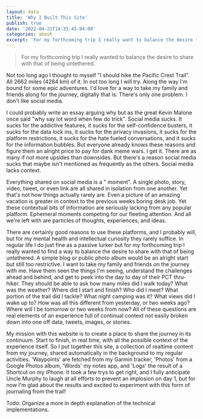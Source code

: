 ```yaml
---
layout: data
title: 'Why I Built This Site'
publish: true
date: '2022-04-21T14:35:45-04:00'
categories: about
excerpt: 'For my forthcoming trip I really want to balance the desire to share with that of being untethered.'
---
```

> For my forthcoming trip I really wanted to balance the desire to share with that of being untethered.

Not too long ago I thought to myself "I should hike the Pacific Crest Trail". All 2662 miles (4284 km) of it. In not too
long I will try. Along the way I'm bound for some epic adventures. I'd love for a way to take my family and friends
along for the journey, digitally that is. There's only one problem. I don't like social media.

I could probably write an
essay arguing why but as the great Kevin Malone once said "why say lot word when few do trick". Social media sucks. It
sucks for the addictive features, it sucks for the self-confidence busters, it sucks for the data lock ins, it sucks for
the privacy invasions, it sucks for the platform restrictions, it sucks for the hate fueled conversations, and it sucks
for the information bubbles. But everyone already knows these reasons and figure them an alright price to pay for dank
meme wars. I get it. There are as many if not more upsides than downsides. But there's a reason social media sucks that
maybe isn't mentioned as frequently as the others. Social media lacks context. 

Everything shared on social media is a "
moment". A single photo, story, video, tweet, or even link are all shared in isolation from one another. Yet that's not
how things actually rarely are. Even a picture of an amazing vacation is greater in context to the previous weeks boring
desk job. Yet these contextual bits of information are seriously lacking from any popular platform. Ephemeral moments
competing for our fleeting attention. And all we're left with are particles of thoughts, experiences, and ideas. 

There are certainly good reasons to use these platforms, and I probably will, but for my mental health and intellectual
curiosity they rarely suffice. In regular life I do just fine as a passive lurker but for my forthcoming trip I really
wanted to find a way to balance the desire to share with that of being untethered. A simple blog or public photo album
would be an alright start but still too restrictive. I want to take my family and friends on the
journey with me. Have them seen the things I'm seeing, understand the challenges ahead and behind, and get to peek into
the day to day of their PCT thru-hiker. They should be able to ask how many miles did I walk today? What was the
weather? Where did I start and finish? Who did I meet? What portion of the trail did I tackle? What night camping was
it? What views did I wake up to? How was all this different from yesterday, or two weeks ago? Where will I be tomorrow
or two weeks from now? All of these questions are real elements of an experience full of continual context not easily broken down into one off data, tweets, images, or stories. 

My mission with this website is to create a place to share the journey in its continuum. Start to finish, in real time, with all the possible context of the experience itself. So
I put together this site, a collection of realtime content from my journey, shared automatically in the background to my
regular activities. 'Waypoints' are fetched from my Garmin tracker, 'Photos' from a Google Photos album, 'Words' my
notes app, and 'Logs' the result of a Shortcut on my iPhone. It took a few trys to get right, and I fully anticipate
Uncle Murphy to laugh at all efforts to prevent an implosion on day 1, but for now I'm glad about the results and
excited to experiment with this form of journaling from the trail!

Todo: Organize a more in depth explanation of the technical implementations.
